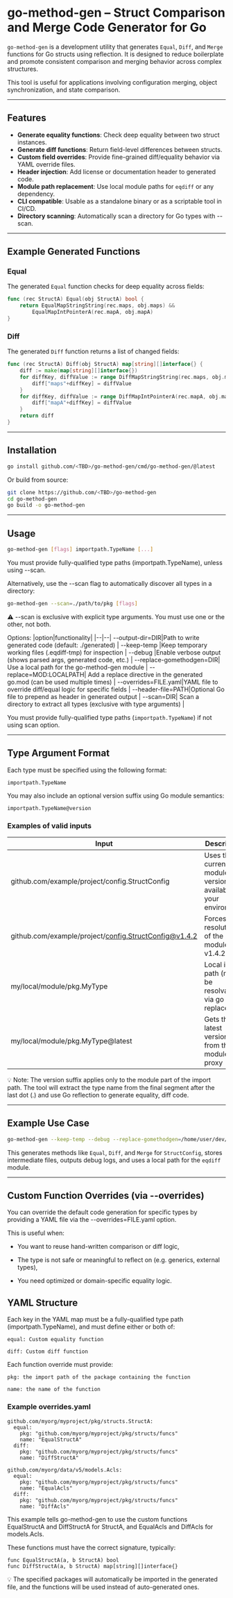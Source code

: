 # go-method-gen – Struct Comparison and Merge Code Generator for Go

`go-method-gen` is a development utility that generates `Equal`, `Diff`, and `Merge` functions for Go structs using reflection. It is designed to reduce boilerplate and promote consistent comparison and merging behavior across complex structures.

This tool is useful for applications involving configuration merging, object synchronization, and state comparison.

---

## Features

* **Generate equality functions**: Check deep equality between two struct instances.
* **Generate diff functions**: Return field-level differences between structs.
* **Custom field overrides**: Provide fine-grained diff/equality behavior via YAML override files.
* **Header injection**: Add license or documentation header to generated code.
* **Module path replacement**: Use local module paths for `eqdiff` or any dependency.
* **CLI compatible**: Usable as a standalone binary or as a scriptable tool in CI/CD.
* **Directory scanning**: Automatically scan a directory for Go types with --scan.

---

## Example Generated Functions

### Equal

The generated `Equal` function checks for deep equality across fields:

```go
func (rec StructA) Equal(obj StructA) bool {
	return EqualMapStringString(rec.maps, obj.maps) &&
		EqualMapIntPointerA(rec.mapA, obj.mapA)
}
```

### Diff

The generated `Diff` function returns a list of changed fields:

```go
func (rec StructA) Diff(obj StructA) map[string][]interface{} {
	diff := make(map[string][]interface{})
	for diffKey, diffValue := range DiffMapStringString(rec.maps, obj.maps) {
		diff["maps"+diffKey] = diffValue
	}
	for diffKey, diffValue := range DiffMapIntPointerA(rec.mapA, obj.mapA) {
		diff["mapA"+diffKey] = diffValue
	}
	return diff
}
```

---

## Installation

```bash
go install github.com/<TBD>/go-method-gen/cmd/go-method-gen/@latest
```

Or build from source:

```bash
git clone https://github.com/<TBD>/go-method-gen
cd go-method-gen
go build -o go-method-gen
```

---

## Usage

```bash
go-method-gen [flags] importpath.TypeName [...]
```

You must provide fully-qualified type paths (importpath.TypeName), unless using --scan.

Alternatively, use the --scan flag to automatically discover all types in a directory:
```bash
go-method-gen --scan=./path/to/pkg [flags]
```
⚠️ --scan is exclusive with explicit type arguments. You must use one or the other, not both.

Options:
|option|functionality|
|--|--|
--output-dir=DIR|Path to write generated code (default: ./generated)  |
--keep-temp	|Keep temporary working files (.eqdiff-tmp) for inspection  |
--debug	|Enable verbose output (shows parsed args, generated code, etc.)  |
--replace-gomethodgen=DIR|	Use a local path for the go-method-gen module  |
--replace=MOD:LOCALPATH|	Add a replace directive in the generated go.mod (can be used multiple times)  |
--overrides=FILE.yaml|YAML file to override diff/equal logic for specific fields  |
--header-file=PATH|Optional Go file to prepend as header in generated output  |
--scan=DIR|	Scan a directory to extract all types (exclusive with type arguments) |

You must provide fully-qualified type paths (`importpath.TypeName`) if not using scan option.

---
## Type Argument Format

Each type must be specified using the following format:

`importpath.TypeName`

You may also include an optional version suffix using Go module semantics:

`importpath.TypeName@version`

### Examples of valid inputs

|Input	|Description|
|-------|-------------|
|github.com/example/project/config.StructConfig|Uses the current module version available in your environment|
|github.com/example/project/config.StructConfig@v1.4.2|Forces resolution of the module at v1.4.2|
|my/local/module/pkg.MyType|Local import path (must be resolvable via go get or replace)|
|my/local/module/pkg.MyType@latest|Gets the latest version from the module proxy|

💡 Note: The version suffix applies only to the module part of the import path.
The tool will extract the type name from the final segment after the last dot (.) and use Go reflection to generate equality, diff code.

---

## Example Use Case

```bash
go-method-gen --keep-temp --debug --replace-gomethodgen=/home/user/dev/go-method-gen github.com/example/project/config.StructConfig
```

This generates methods like `Equal`, `Diff`, and `Merge` for `StructConfig`, stores intermediate files, outputs debug logs, and uses a local path for the `eqdiff` module.

---
## Custom Function Overrides (via --overrides)

You can override the default code generation for specific types by providing a YAML file via the --overrides=FILE.yaml option.

This is useful when:

* You want to reuse hand-written comparison or diff logic,

* The type is not safe or meaningful to reflect on (e.g. generics, external types),

* You need optimized or domain-specific equality logic.

## YAML Structure

Each key in the YAML map must be a fully-qualified type path (importpath.TypeName), and must define either or both of:

    equal: Custom equality function

    diff: Custom diff function

Each function override must provide:

    pkg: the import path of the package containing the function

    name: the name of the function

### Example overrides.yaml
```
github.com/myorg/myproject/pkg/structs.StructA:
  equal:
    pkg: "github.com/myorg/myproject/pkg/structs/funcs"
    name: "EqualStructA"
  diff:
    pkg: "github.com/myorg/myproject/pkg/structs/funcs"
    name: "DiffStructA"

github.com/myorg/data/v5/models.Acls:
  equal:
    pkg: "github.com/myorg/myproject/pkg/structs/funcs"
    name: "EqualAcls"
  diff:
    pkg: "github.com/myorg/myproject/pkg/structs/funcs"
    name: "DiffAcls"
```
This example tells go-method-gen to use the custom functions EqualStructA and DiffStructA for StructA, and EqualAcls and DiffAcls for models.Acls.

These functions must have the correct signature, typically:

`func EqualStructA(a, b StructA) bool`  
`func DiffStructA(a, b StructA) map[string][]interface{}`

💡 The specified packages will automatically be imported in the generated file, and the functions will be used instead of auto-generated ones.